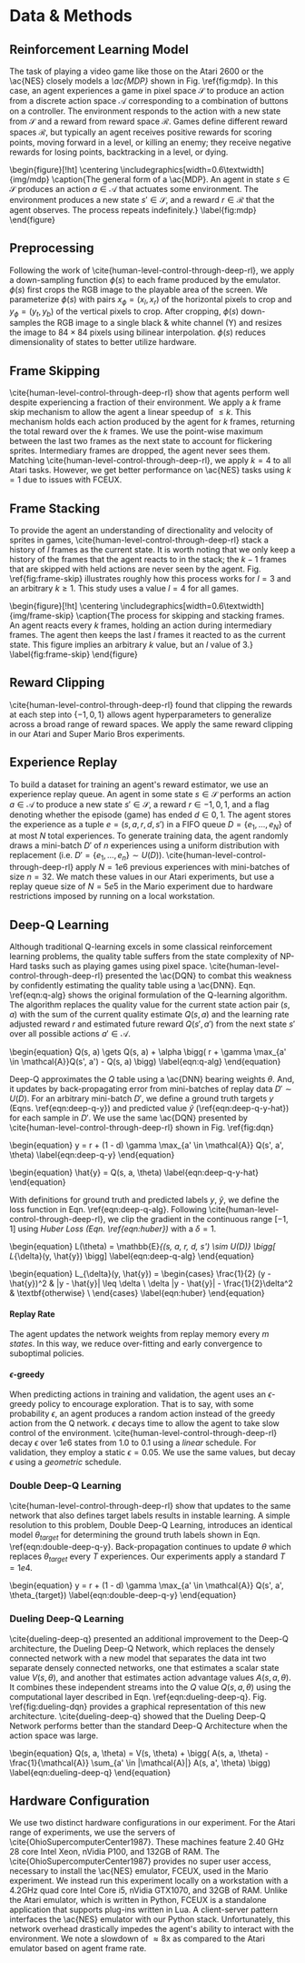 <!--
    NP-something SMB
http://erikdemaine.org/papers/Mario_FUN2016/paper.pdf
 -->

# Data & Methods

<!-- TODO: discuss games and tasks? -->
<!-- TODO: notation table -->
<!-- TODO: references -->

## Reinforcement Learning Model

The task of playing a video game like those on the Atari 2600 or the \ac{NES}
closely models a _\ac{MDP}_ shown in Fig. \ref{fig:mdp}. In this case, an
agent experiences a game in pixel space $\mathcal{S}$ to produce an action
from a discrete action space $\mathcal{A}$ corresponding to a combination of
buttons on a controller. The environment responds to the action with a new
state from $\mathcal{S}$ and a reward from reward space $\mathcal{R}$. Games
define different reward spaces $\mathcal{R}$, but typically an agent receives
positive rewards for scoring points, moving forward in a level, or killing an
enemy; they receive negative rewards for losing points, backtracking in a
level, or dying.

\begin{figure}[!ht]
\centering
\includegraphics[width=0.6\textwidth]{img/mdp}
\caption{The general form of a \ac{MDP}. An agent in state
$s \in \mathcal{S}$ produces an action $a \in \mathcal{A}$ that actuates some
environment. The environment produces a new state $s' \in \mathcal{S}$, and a
reward $r \in \mathcal{R}$ that the agent observes. The process repeats
indefinitely.}
\label{fig:mdp}
\end{figure}

<!-- TODO: transition section about emulators / environment setup or design -->

## Preprocessing

Following the work of \cite{human-level-control-through-deep-rl}, we apply a
down-sampling function $\phi(s)$ to each frame produced by the emulator.
$\phi(s)$ first crops the RGB image to the playable area of the screen. We
parameterize $\phi(s)$ with pairs $x_{\phi} = (x_l, x_r)$ of the horizontal
pixels to crop and $y_{\phi} = (y_t, y_b)$ of the vertical pixels to crop.
After cropping, $\phi(s)$ down-samples the RGB image to a single black & white
channel (Y) and resizes the image to $84 \times 84$ pixels using bilinear
interpolation. $\phi(s)$ reduces dimensionality of states to better utilize
hardware.

## Frame Skipping

\cite{human-level-control-through-deep-rl} show that agents perform well
despite experiencing a fraction of their environment. We apply a $k$ frame
skip mechanism to allow the agent a linear speedup of $\leq k$. This
mechanism holds each action produced by the agent for $k$ frames, returning
the total reward over the $k$ frames. We use the point-wise maximum between
the last two frames as the next state to account for flickering sprites.
Intermediary frames are dropped, the agent never sees them. Matching
\cite{human-level-control-through-deep-rl}, we apply $k = 4$ to all Atari
tasks. However, we get better performance on \ac{NES} tasks using $k = 1$ due
to issues with FCEUX.

## Frame Stacking

To provide the agent an understanding of directionality and velocity of
sprites in games, \cite{human-level-control-through-deep-rl} stack a history
of $l$ frames as the current state. It is worth noting that we only keep a
history of the frames that the agent reacts to in the stack; the $k - 1$
frames that are skipped with held actions are never seen by the agent. Fig.
\ref{fig:frame-skip} illustrates roughly how this process works for $l = 3$
and an arbitrary $k \geq 1$. This study uses a value $l = 4$ for all games.

\begin{figure}[!ht]
\centering
\includegraphics[width=0.6\textwidth]{img/frame-skip}
\caption{The process for skipping and stacking frames. An agent reacts every
$k$ frames, holding an action during intermediary frames. The agent then keeps
the last $l$ frames it reacted to as the current state. This figure implies
an arbitrary $k$ value, but an $l$ value of $3$.}
\label{fig:frame-skip}
\end{figure}

## Reward Clipping

<!-- TODO: maybe move this section down where the loss is discussed? -->
<!-- TODO: expand or rephrase more explicitly? -->

\cite{human-level-control-through-deep-rl} found that clipping the rewards
at each step into $\{-1, 0, 1\}$ allows agent hyperparameters to generalize
across a broad range of reward spaces. We apply the same reward clipping in
our Atari and Super Mario Bros experiments.

## Experience Replay

To build a dataset for training an agent's reward estimator, we use an
experience replay queue. An agent in some state $s \in \mathcal{S}$ performs
an action $a \in \mathcal{A}$ to produce a new state $s' \in \mathcal{S}$, a
reward $r \in {-1, 0, 1}$, and a flag denoting whether the episode (game) has
ended $d \in {0, 1}$. The agent stores the experience as a tuple
$e = (s, a, r, d, s')$ in a FIFO queue $D = \{e_1, ..., e_N\}$ of at most $N$
total experiences. To generate training data, the agent randomly draws a
mini-batch $D'$ of $n$ experiences using a uniform distribution with
replacement (i.e. $D' = \{e_1, ..., e_n\} \sim U(D)$).
\cite{human-level-control-through-deep-rl} apply $N = 1e6$ previous
experiences with mini-batches of size $n = 32$. We match these values in our
Atari experiments, but use a replay queue size of $N = 5e5$ in the Mario
experiment due to hardware restrictions imposed by running on a local
workstation.

## Deep-Q Learning

Although traditional Q-learning excels in some classical reinforcement
learning problems, the quality table suffers from the state complexity of
NP-Hard tasks such as playing games using pixel space.
\cite{human-level-control-through-deep-rl} presented the \ac{DQN} to
combat this weakness by confidently estimating the quality table using a
\ac{DNN}. Eqn. \ref{eqn:q-alg} shows the original formulation of the
Q-learning algorithm. The algorithm replaces the quality value for the
current state action pair $(s, a)$ with the sum of the current quality
estimate $Q(s, a)$ and the learning rate adjusted reward $r$ and estimated
future reward $Q(s', a')$ from the next state $s'$ over all possible actions
$a' \in \mathcal{A}$.

\begin{equation}
Q(s, a) \gets
Q(s, a) +
\alpha \bigg(
r + \gamma \max_{a' \in \mathcal{A}}Q(s', a') - Q(s, a)
\bigg)
\label{eqn:q-alg}
\end{equation}

Deep-Q approximates the $Q$ table using a \ac{DNN} bearing weights $\theta$.
And, it updates by back-propagating error from mini-batches of replay data
$D' \sim U(D)$. For an arbitrary mini-batch $D'$, we define a ground truth
targets $y$ (Eqns. \ref{eqn:deep-q-y}) and predicted value $\hat{y}$
(\ref{eqn:deep-q-y-hat}) for each sample in $D'$. We use the same \ac{DQN}
presented by \cite{human-level-control-through-deep-rl} shown in Fig.
\ref{fig:dqn}

\begin{equation}
y = r + (1 - d) \gamma \max_{a' \in \mathcal{A}} Q(s', a', \theta)
\label{eqn:deep-q-y}
\end{equation}

\begin{equation}
\hat{y} = Q(s, a, \theta)
\label{eqn:deep-q-y-hat}
\end{equation}

With definitions for ground truth and predicted labels $y$, $\hat{y}$, we
define the loss function in Eqn. \ref{eqn:deep-q-alg}. Following
\cite{human-level-control-through-deep-rl}, we clip the gradient in the
continuous range $[-1, 1]$ using _Huber Loss (Eqn. \ref{eqn:huber})_ with a
$\delta = 1$.

\begin{equation}
L(\theta) =
\mathbb{E}_{(s, a, r, d, s') \sim U(D)} \bigg[ L_{\delta}(y, \hat{y}) \bigg]
\label{eqn:deep-q-alg}
\end{equation}

\begin{equation}
L_{\delta}(y, \hat{y}) = \begin{cases}
      \frac{1}{2} (y - \hat{y})^2                & |y - \hat{y}| \leq \delta \\
      \delta |y - \hat{y}| - \frac{1}{2}\delta^2 & \textbf{otherwise} \\
\end{cases}
\label{eqn:huber}
\end{equation}

#### Replay Rate

<!-- TODO: reference why the replay rate -->
<!-- TODO: extend? move somewhere else? -->

The agent updates the network weights from replay memory every $m$ _states_.
In this way, we reduce over-fitting and early convergence to suboptimal
policies.

#### $\epsilon$-greedy

<!-- TODO: math value for the number of states to reduce. -->

When predicting actions in training and validation, the agent uses an
$\epsilon$-greedy policy to encourage exploration. That is to say, with some
probability $\epsilon$, an agent produces a random action instead of the
greedy action from the Q network. $\epsilon$ decays time to allow the agent
to take slow control of the environment.
\cite{human-level-control-through-deep-rl} decay $\epsilon$ over $1e6$ states
from $1.0$ to $0.1$ using a _linear_ schedule. For validation, they employ a
static $\epsilon = 0.05$. We use the same values, but decay $\epsilon$ using
a _geometric_ schedule.

### Double Deep-Q Learning

\cite{human-level-control-through-deep-rl} show that updates to the same
network that also defines target labels results in instable learning. A
simple resolution to this problem, Double Deep-Q Learning, introduces an
identical model $\theta_{target}$ for determining the ground truth labels
shown in Eqn. \ref{eqn:double-deep-q-y}. Back-propagation continues to update
$\theta$ which replaces $\theta_{target}$ every $T$ experiences. Our
experiments apply a standard $T = 1e4$.

\begin{equation}
y = r + (1 - d) \gamma \max_{a' \in \mathcal{A}} Q(s', a', \theta_{target})
\label{eqn:double-deep-q-y}
\end{equation}

### Dueling Deep-Q Learning

\cite{dueling-deep-q} presented an additional improvement to the Deep-Q
architecture, the Dueling Deep-Q Network, which replaces the densely connected
network with a new model that separates the data int two separate densely
connected networks, one that estimates a scalar state value $V(s, \theta)$,
and another that estimates action advantage values $A(s, a, \theta)$. It
combines these independent streams into the $Q$ value $Q(s, a, \theta)$ using
the computational layer described in Eqn. \ref{eqn:dueling-deep-q}. Fig.
\ref{fig:dueling-dqn} provides a graphical representation of this new
architecture. \cite{dueling-deep-q} showed that the Dueling Deep-Q Network
performs better than the standard Deep-Q Architecture when the action space
was large.

\begin{equation}
Q(s, a, \theta) = V(s, \theta) +
\bigg(
A(s, a, \theta) -
\frac{1}{\mathcal{A}} \sum_{a' \in |\mathcal{A}|} A(s, a', \theta)
\bigg)
\label{eqn:dueling-deep-q}
\end{equation}


## Hardware Configuration

We use two distinct hardware configurations in our experiment. For the Atari
range of experiments, we use the servers of
\cite{OhioSupercomputerCenter1987}. These machines feature 2.40 GHz 28 core
Intel Xeon, nVidia P100, and 132GB of RAM. The
\cite{OhioSupercomputerCenter1987} provides no super user access, necessary
to install the \ac{NES} emulator, FCEUX, used in the Mario experiment. We
instead run this experiment locally on a workstation with a 4.2GHz quad core
Intel Core i5, nVidia GTX1070, and 32GB of RAM. Unlike the Atari emulator,
which is written in Python, FCEUX is a standalone application that supports
plug-ins written in Lua. A client-server pattern interfaces the \ac{NES}
emulator with our Python stack. Unfortunately, this network overhead
drastically impedes the agent's ability to interact with the environment. We
note a slowdown of $\approx 8$x as compared to the Atari emulator based on
agent frame rate.
